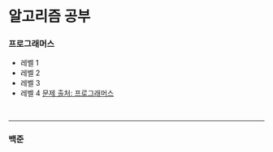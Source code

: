 # 알고리즘 공부

### 프로그래머스
- 레벨 1
- 레벨 2
- 레벨 3
- 레벨 4
[문제 출처: 프로그래머스](https://programmers.co.kr/learn/challenges)

<br>

---
### 백준
